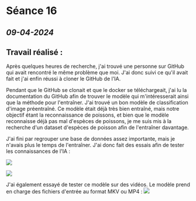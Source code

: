 # **Séance 16**
## *09-04-2024* 
## Travail réalisé : 

Après quelques heures de recherche, j'ai trouvé une personne sur GitHub qui avait rencontré le même problème que moi. J'ai donc suivi ce qu'il avait fait et j'ai enfin réussi à cloner le GitHub de l'IA.

Pendant que le GitHub se clonait et que le docker se téléchargeait, j'ai lu la documentation du GitHub afin de trouver le modèle qui m'intéresserait ainsi que la méthode pour l'entraîner. J'ai trouvé un bon modèle de classification d'image préentraîné. Ce modèle était déjà très bien entraîné, mais notre objectif étant la reconnaissance de poissons, et bien que le modèle reconnaisse déjà pas mal d'espèces de poissons, je me suis mis à la recherche d'un dataset d'espèces de poisson afin de l'entraîner davantage.

J'ai fini par regrouper une base de données assez importante, mais je n'avais plus le temps de l'entraîner. J'ai donc fait des essais afin de tester les connaissances de l'IA :

![](https://github.com/TibaudoRomain/ProjetAR/blob/main/Reports/Anas/Images/WhatsApp%20Image%202024-04-10%20%C3%A0%2018.04.29_8a8d4e60.jpg?raw=true)

![](https://github.com/TibaudoRomain/ProjetAR/blob/main/Reports/Anas/Images/WhatsApp%20Image%202024-04-10%20%C3%A0%2018.04.37_27689edd.jpg?raw=true)

J'ai également essayé de tester ce modèle sur des vidéos. Le modèle prend en charge des fichiers d'entrée au format MKV ou MP4 :
![](https://github.com/TibaudoRomain/ProjetAR/blob/main/Reports/Anas/Images/WhatsApp%20Image%202024-04-10%20%C3%A0%2018.04.16_74ce5d53.jpg?raw=true)
